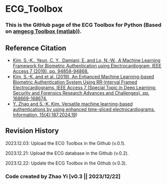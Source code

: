 # ECG_Toolbox
### This is the GitHub page of the ECG Toolbox for Python (Based on [amgecg Toolbox (matlab)](https://github.com/amangkim/amgecg_toolbox?tab=readme-ov-file#youtube-demo-httpsyoutubetexym7gzz3c)).

## Reference Citation
   - [Kim, S.-K., Yeun, C. Y., Damiani, E. and Lo, N.-W., A Machine Learning Framework for Biometric Authentication using Electrocardiogram, IEEE Access 7 (2019), pp. 94858-94868.](https://ieeexplore.ieee.org/document/8756039)
   - [Kim, S.-K. and et al. (2019), An Enhanced Machine Learning-based Biometric Authentication System Using RR-Interval Framed Electrocardiograms, IEEE Access 7 (Special Topic in Deep Learning: Security and Forensics Research Advances and Challenges), pp. 168669-168674.](https://ieeexplore.ieee.org/document/8907884)
   - [Y. Zhao and S.-K. Kim. Versatile machine learning-based authentications by using enhanced time-sliced electrocardiograms. Information, 15(4):187,2024.19](https://www.mdpi.com/2078-2489/15/4/187))

     
## Revision History

2023.12.03: Upload the ECG Toolbox in the Github (v.0.1).

2023.12.21: Upload the ECG database in the Github (v.0.2).

2023.12.22: Update the ECG Toolbox in the Github (v.0.3).



### Code created by Zhao Yi [v0.3 || 2023/12/22]

